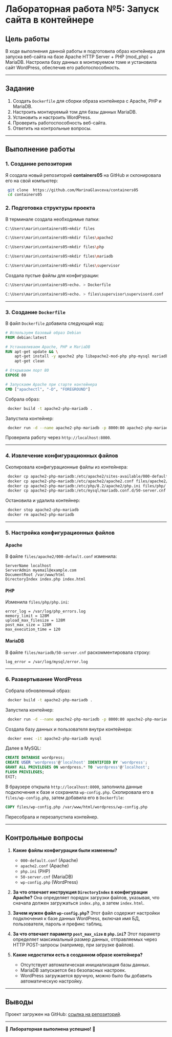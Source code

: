 # Лабораторная работа №5: Запуск сайта в контейнере

## Цель работы

В ходе выполнения данной работы я подготовила образ контейнера для запуска веб-сайта на базе Apache HTTP Server + PHP (mod_php) + MariaDB. Настроила базу данных в монтируемом томе и установила сайт WordPress, обеспечив его работоспособность.

---

## Задание

1. Создать `Dockerfile` для сборки образа контейнера с Apache, PHP и MariaDB.
2. Настроить монтируемый том для базы данных MariaDB.
3. Установить и настроить WordPress.
4. Проверить работоспособность веб-сайта.
5. Ответить на контрольные вопросы.

---

## Выполнение работы

### **1. Создание репозитория**
Я создала новый репозиторий **containers05** на GitHub и склонировала его на свой компьютер:
```sh
 git clone  https://github.com/MarinaGlavceva/containers05
 cd containers05
```

### **2. Подготовка структуры проекта**
В терминале создала необходимые папки:
```sh
C:\Users\marin\containers05>mkdir files

C:\Users\marin\containers05>mkdir files\apache2

C:\Users\marin\containers05>mkdir files\php

C:\Users\marin\containers05>mkdir files\mariadb

C:\Users\marin\containers05>mkdir files\supervisor
```

Создала пустые файлы для конфигурации:
```sh
C:\Users\marin\containers05>echo. > Dockerfile

C:\Users\marin\containers05>echo. > files\supervisor\supervisord.conf
```

---

### **3. Создание `Dockerfile`**
В файл `Dockerfile` добавила следующий код:
```dockerfile
# Используем базовый образ Debian
FROM debian:latest

# Устанавливаем Apache, PHP и MariaDB
RUN apt-get update && \
    apt-get install -y apache2 php libapache2-mod-php php-mysql mariadb-server && \
    apt-get clean

# Открываем порт 80
EXPOSE 80

# Запускаем Apache при старте контейнера
CMD ["apachectl", "-D", "FOREGROUND"]
```

Собрала образ:
```sh
 docker build -t apache2-php-mariadb .
```

Запустила контейнер:
```sh
 docker run -d --name apache2-php-mariadb -p 8000:80 apache2-php-mariadb
```

Проверила работу через `http://localhost:8000`.

---

### **4. Извлечение конфигурационных файлов**
Скопировала конфигурационные файлы из контейнера:
```sh
 docker cp apache2-php-mariadb:/etc/apache2/sites-available/000-default.conf files/apache2/
 docker cp apache2-php-mariadb:/etc/apache2/apache2.conf files/apache2/
 docker cp apache2-php-mariadb:/etc/php/8.2/apache2/php.ini files/php/
 docker cp apache2-php-mariadb:/etc/mysql/mariadb.conf.d/50-server.cnf files/mariadb/
```
Остановила и удалила контейнер:
```sh
 docker stop apache2-php-mariadb
 docker rm apache2-php-mariadb
```

---

### **5. Настройка конфигурационных файлов**

#### **Apache**
В файле `files/apache2/000-default.conf` изменила:
```plaintext
ServerName localhost
ServerAdmin myemail@example.com
DocumentRoot /var/www/html
DirectoryIndex index.php index.html
```

#### **PHP**
Изменила `files/php/php.ini`:
```plaintext
error_log = /var/log/php_errors.log
memory_limit = 128M
upload_max_filesize = 128M
post_max_size = 128M
max_execution_time = 120
```

#### **MariaDB**
В файле `files/mariadb/50-server.cnf` раскомментировала строку:
```plaintext
log_error = /var/log/mysql/error.log
```

---

### **6. Развертывание WordPress**
Собрала обновленный образ:
```sh
 docker build -t apache2-php-mariadb .
```

Запустила контейнер:
```sh
 docker run -d --name apache2-php-mariadb -p 8000:80 apache2-php-mariadb
```

Создала базу данных и пользователя внутри контейнера:
```sh
 docker exec -it apache2-php-mariadb mysql
```
Далее в MySQL:
```sql
CREATE DATABASE wordpress;
CREATE USER 'wordpress'@'localhost' IDENTIFIED BY 'wordpress';
GRANT ALL PRIVILEGES ON wordpress.* TO 'wordpress'@'localhost';
FLUSH PRIVILEGES;
EXIT;
```

В браузере открыла `http://localhost:8000`, заполнила данные подключения к базе и сохранила `wp-config.php`. Скопировала его в `files/wp-config.php`, затем добавила его в `Dockerfile`:
```dockerfile
COPY files/wp-config.php /var/www/html/wordpress/wp-config.php
```
Пересобрала и перезапустила контейнер.

---

## Контрольные вопросы

1. **Какие файлы конфигурации были изменены?**
   - `000-default.conf` (Apache)
   - `apache2.conf` (Apache)
   - `php.ini` (PHP)
   - `50-server.cnf` (MariaDB)
   - `wp-config.php` (WordPress)

2. **За что отвечает инструкция `DirectoryIndex` в конфигурации Apache?**
   Она определяет порядок загрузки файлов, указывая, что сначала должен загружаться `index.php`, а затем `index.html`.

3. **Зачем нужен файл `wp-config.php`?**
   Этот файл содержит настройки подключения к базе данных WordPress, включая имя БД, пользователя, пароль и префикс таблиц.

4. **За что отвечает параметр `post_max_size` в `php.ini`?**
   Этот параметр определяет максимальный размер данных, отправляемых через HTTP POST-запросы (например, при загрузке файлов).

5. **Какие недостатки есть в созданном образе контейнера?**
   - Отсутствует автоматическая инициализация базы данных.
   - MariaDB запускается без безопасных настроек.
   - WordPress загружается вручную, можно было бы добавить автоматическую настройку.

---

## Выводы
Проект загружен на GitHub: [ссылка на репозиторий](https://github.com/мой_логин/containers05).

---

🎯 **Лабораторная выполнена успешно!** 🚀

